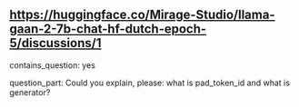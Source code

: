 ## https://huggingface.co/Mirage-Studio/llama-gaan-2-7b-chat-hf-dutch-epoch-5/discussions/1

contains_question: yes

question_part: Could you explain, please: what is pad_token_id and what is generator?